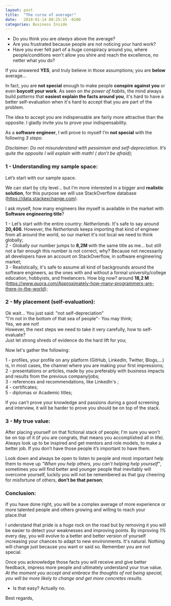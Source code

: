 ```yaml
---
layout: post
title:  "The curse of average!"
date:   2018-01-14 00:25:35 -0200
categories: Business Inside
---
```


 - Do you think you are *always* above the average?
 - Are you frustrated because people are not noticing your hard work?
 - Have you ever felt part of a huge conspiracy around you, where people/conditions won’t allow you shire and reach the excellence, no netter what you do?
 
If you answered **YES**, and truly believe in those assumptions; you are **below** average... 

   In fact, you are **not special** enough to make people **conspire against you** or even **boycott your work**.  As seen on *the power of habits*, the mind always build *patterns* that **easiest explain the facts around you**, it's hard to have a better self-evaluation when it's hard to accept that you are part of the problem.
   
   The idea to accept you are indispensable are fairly more attractive than the opposite. I gladly invite you to prove your indispensability.
   
   As a **software engineer**, I will prove to myself I’m **not special** with the following *3 steps*:<br/> 

*Disclaimer: Do not misunderstand with pessimism and self-depreciation. It’s quite the opposite I will explain with math! ( don’t be afraid);*

### 1 - Understanding my sample space:

Let’s start with our sample space. 

  We can start by city level... but I’m more interested in a bigger and **realistic solution**, for this purpose we will use StackOverflow database (https://data.stackexchange.com). 
  
  I ask myself, how many engineers like myself is available in the market with **Software engineering title**?
  
  1 - Let’s start with the entire country: *Netherlands*.  It's safe to say around **20,406**. However, the *Netherlands* keeps importing that kind of engineer from all around the world, so our market it's not local we need to think globally;<br/>
  2 - Globally our number jumps to **8,2M** with the same title as me... but still not a fair enough this number is not correct, why? Because not necessarily all developers have an account on StackOverflow, in software engineering market;<br/>
  3 - Realistically, it's safe to assume all kind of backgrounds around the software engineers, as the ones with and without a formal university/college education, hobbyists, and freelancers. How big now? around **18,2 M** (https://www.quora.com/Approximately-how-many-programmers-are-there-in-the-world);<br/>
  
### 2 - My placement (self-evaluation):

   Ok wait... You just said: "not self-depreciation" <br/>
                             "I'm not in the bottom of that sea of people"- You may think; <br/>
   Yes, we are not!<br/>
   However, the next steps we need to take it very carefully, how to self-evaluate?<br>
   Just let strong shreds of evidence do the hard lift for you;<br/>
   
Now let's gather the following:

  1 - profiles, your profile on any platform (GitHub, LinkedIn, Twitter, Blogs,...) is, in most cases, the channel where you are making your first impressions;<br/>
  2 - presentations or articles, made by you preferably with business impacts and results from the previous company/jobs;<br/>
	3 - references and recommendations, like LinkedIn's ;<br/>
	4 - certificates;<br/>
	5 - diplomas or Academic titles;<br/>
  
  If you can’t prove your knowledge and passions during a good screening and interview, it will be harder to prove you should be on top of the stack. <br/>

### 3 - My true value:

After placing yourself on that fictional stack of people; I'm sure you won't be on top of it (if you are congrats, that means you accomplished all in life). Always look up to be inspired and get mentors and role models, to make a better job. If you don’t have those people it’s important to have them. 

  Look down and always be open to listen to people and most important help them to move up *"When you help others, you can't helping help yourself"*, sometimes you will find better and younger people that inevitably will overcome yourself, luckily you will not be remembered as that guy cheering for misfortune of others, **don’t be that person**;

### Conclusion:

If you have done right, you will be a complex average of more experience or more talented people and others growing and willing to reach your place.that

   I understand that pride is a *huge* rock on the road but by removing it you will be easier to detect your weaknesses and improving points. By improving *1%* every day, you will evolve to a better and better version of yourself increasing your chances to adapt to new environments. It's natural. Nothing will change just because you want or said so. Remember you are not special. 

   Once you acknowledge those facts you will receive and give better feedback, impress more people and ultimately understand your true value. 
  *At the moment you accept and embrace the thoughts of not being special, you will be more likely to change and get more concretes results.*
  
- Is that easy? Actually no. 

Best regards,
